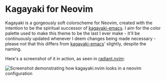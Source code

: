 Kagayaki for Neovim
===

Kagayaki is a gorgeously soft colorscheme for Neovim, created with the intention to be the spiritual successor of [kagayaki-emacs](https://git.devraza.giize.com/devraza/kagayaki-emacs).
I aim for the color palette used to make this theme to be the last I ever make - it'll be continuously updated whenever I deem changes being made necessary - please not that this differs from [kagayaki-emacs](https://git.devraza.giize.com/devraza/kagayaki-emacs)' slightly, despite the naming.

Here's a screenshot of it in action, as seen in [radiant.nvim](https://git.devraza.giize.com/devraza/radiant.nvim):

![Screenshot demonstrating how kagayaki.nvim looks in a neovim configuration](https://git.devraza.giize.com/devraza/radiant.nvim/raw/branch/master/assets/screenshot.png)
